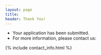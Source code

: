 ```yaml
---
layout: page
title:
header: Thank You!
---
```


<div class="cc-FormThanks">
  <ul>
    <li>Your application has been submitted.</li>
    <li>For more information, please contact us:</li>
  </ul>
</div>

{% include contact_info.html %}

